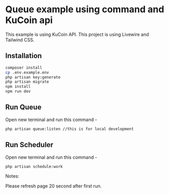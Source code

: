 # Queue example using command and KuCoin api

This example is using KuCoin API.
This project is using Livewire and Tailwind CSS.

## Installation

```bash
composer install
cp .env.example.env
php artisan key:generate
php artisan migrate
npm install
npm run dev
```

## Run Queue

Open new terminal and run this command -

```bash
php artisan queue:listen //this is for local development
```

## Run Scheduler

Open new terminal and run this command - 

```bash
php artisan schedule:work
```

Notes: 

Please refresh page 20 second after first run.

